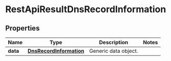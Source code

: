 
# RestApiResultDnsRecordInformation

## Properties
Name | Type | Description | Notes
------------ | ------------- | ------------- | -------------
**data** | [**DnsRecordInformation**](DnsRecordInformation.md) | Generic data object. | 



